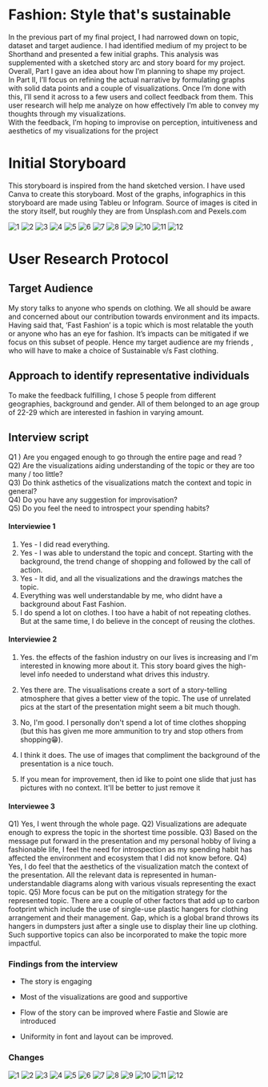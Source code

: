 # Fashion: Style that's sustainable
In the previous part of my final project, I had narrowed down on topic, dataset and target audience. I had identified medium of my project to be Shorthand and presented a few initial graphs. This analysis was supplemented with a sketched story arc and story board for my project. Overall, Part I gave an idea about how I’m planning to shape my project.  <br>
In Part II, I’ll focus on refining the actual narrative by formulating graphs with solid data points and a couple of visualizations. Once I’m done with this, I’ll send it across to a few users and collect feedback from them. This user research will help me analyze on how effectively I’m able to convey my thoughts through my visualizations.  <br>
With the feedback, I’m hoping to improvise on perception, intuitiveness and aesthetics of my visualizations for the project
 
# Initial Storyboard

This storyboard is inspired from the hand sketched version. I have used Canva to create this storyboard. Most of the graphs, infographics in this storyboard are made using Tableu or Infogram. Source of images is cited in the story itself, but roughly they are from Unsplash.com and Pexels.com<br>

![1](https://user-images.githubusercontent.com/59716372/74619367-40ac3200-5103-11ea-9a39-20a6d80b4fb2.png)
![2](https://user-images.githubusercontent.com/59716372/74619370-4144c880-5103-11ea-8124-7ec97b220027.png)
![3](https://user-images.githubusercontent.com/59716372/74619371-4144c880-5103-11ea-9031-587a17f92832.png)
![4](https://user-images.githubusercontent.com/59716372/74619372-4144c880-5103-11ea-9f19-e2cd608f705e.png)
![5](https://user-images.githubusercontent.com/59716372/74619374-41dd5f00-5103-11ea-9f7e-057e59d02c06.png)
![6](https://user-images.githubusercontent.com/59716372/74619375-430e8c00-5103-11ea-8c3f-2f5602dd5029.png)
![7](https://user-images.githubusercontent.com/59716372/74619377-46097c80-5103-11ea-9fc1-870c7d5ab073.png)
![8](https://user-images.githubusercontent.com/59716372/74619357-3ee26e80-5103-11ea-8bce-2a30dcf00dee.png)
![9](https://user-images.githubusercontent.com/59716372/74619523-dba50c00-5103-11ea-9853-96673eb34bba.png)
![10](https://user-images.githubusercontent.com/59716372/74619361-3f7b0500-5103-11ea-9b49-6c6b984bfbcc.png)
![11](https://user-images.githubusercontent.com/59716372/74619363-40139b80-5103-11ea-9ac2-e8ff34635817.png)
![12](https://user-images.githubusercontent.com/59716372/74619364-40139b80-5103-11ea-9d77-7964d45ac967.png)

# User Research Protocol
## Target Audience

My story talks to anyone who spends on clothing. We all should be aware and concerned about our contribution towards environment and its impacts. Having said that, ‘Fast Fashion’ is a topic which is most relatable the youth or anyone who has an eye for fashion. It’s impacts can be mitigated if we focus on this subset of people. Hence my target audience are my friends , who will have to make a choice of Sustainable v/s Fast clothing. <br>

## Approach to identify representative individuals
To make the feedback fulfilling, I chose 5 people from different geographies, background and gender. All of them belonged to an age group of 22-29 which are interested in fashion in varying amount. 

## Interview script
Q1 ) Are you engaged enough to go through the entire page and read ?<br>
Q2) Are the visualizations aiding understanding of the topic or they are too many / too little? <br>
Q3) Do think asthetics of the visualizations match the context and topic in general? <br>
Q4) Do you have any suggestion for improvisation? <br>
Q5) Do you feel the need to introspect your spending habits? <br>

#### Interviewiee 1 <br>
1. Yes - I did read everything.<br>
2. Yes - I was able to understand the topic and concept. Starting with the background,  the trend change of shopping and  followed by the call of action.<br>
3. Yes - It did, and all the visualizations and the drawings matches the topic.
4. Everything was well understandable by me, who didnt have a background about Fast Fashion.
5. I do spend a lot on clothes. I too have a habit of not repeating clothes. But at the same time, I do believe in the concept of reusing the clothes.<br>

#### Interviewiee 2 
1. Yes.  the effects of the fashion industry on our lives is increasing and I'm interested in knowing more about it. This story board gives the high-level info needed to understand what drives this industry.

2. Yes there are. The visualisations create a sort of a story-telling atmosphere that gives a better view of the topic.
The use of unrelated pics at the start of the presentation might seem a bit much though.

3. No, I'm good. I personally don't spend a lot of time clothes shopping (but this has given me more ammunition to try and stop others from shopping😁).

4. I think it does. The use of images that compliment the background of the presentation is a nice touch.

5. If you mean for improvement, then id like to point one slide that just has pictures with no context. It'll be better to just remove it

#### Interviewee 3 
Q1) Yes, I went through the whole page.
Q2) Visualizations are adequate enough to express the topic in the shortest time possible.
Q3) Based on the message put forward in the presentation and my personal hobby of living a fashionable life, I feel the need for introspection as my spending habit has affected the environment and ecosystem that I did not know before.
Q4) Yes, I do feel that the aesthetics of the visualization match the context of the presentation. All the relevant data is represented in human-understandable diagrams along with various visuals representing the exact topic.
Q5) More focus can be put on the mitigation strategy for the represented topic. There are a couple of other factors that add up to carbon footprint which include the use of single-use plastic hangers for clothing arrangement and their management. Gap, which is a global brand throws its hangers in dumpsters just after a single use to display their line up clothing. Such supportive topics can also be incorporated to make the topic more impactful.

### Findings from the interview
+  The story is engaging

+  Most of the visualizations are good and supportive 

-	 Flow of the story can be improved where Fastie and Slowie are introduced 

-	 Uniformity in font and layout can be improved. 


### Changes 

![1](https://user-images.githubusercontent.com/59716372/74622831-42c8bd80-5110-11ea-8838-90e2fc392ec6.png)
![2](https://user-images.githubusercontent.com/59716372/74622833-43615400-5110-11ea-9e13-9bf657f1b783.png)
![3](https://user-images.githubusercontent.com/59716372/74622834-43615400-5110-11ea-949a-523697799b30.png)
![4](https://user-images.githubusercontent.com/59716372/74622821-40fefa00-5110-11ea-85da-c96e27db1a3f.png)
![5](https://user-images.githubusercontent.com/59716372/74622823-41979080-5110-11ea-89b7-703975b8821f.png)
![6](https://user-images.githubusercontent.com/59716372/74622824-41979080-5110-11ea-9271-806742aa3b10.png)
![7](https://user-images.githubusercontent.com/59716372/74622825-42302700-5110-11ea-9a3c-01d2c55be8d3.png)
![8](https://user-images.githubusercontent.com/59716372/74622826-42302700-5110-11ea-9779-5e28fb87f64e.png)
![9](https://user-images.githubusercontent.com/59716372/74622827-42302700-5110-11ea-8733-59e624a237fd.png)
![10](https://user-images.githubusercontent.com/59716372/74622828-42c8bd80-5110-11ea-9386-0bc5b66d5956.png)
![11](https://user-images.githubusercontent.com/59716372/74622829-42c8bd80-5110-11ea-9a1d-b568459135bc.png)
![12](https://user-images.githubusercontent.com/59716372/74622830-42c8bd80-5110-11ea-9714-e1ab85836bbc.png)


